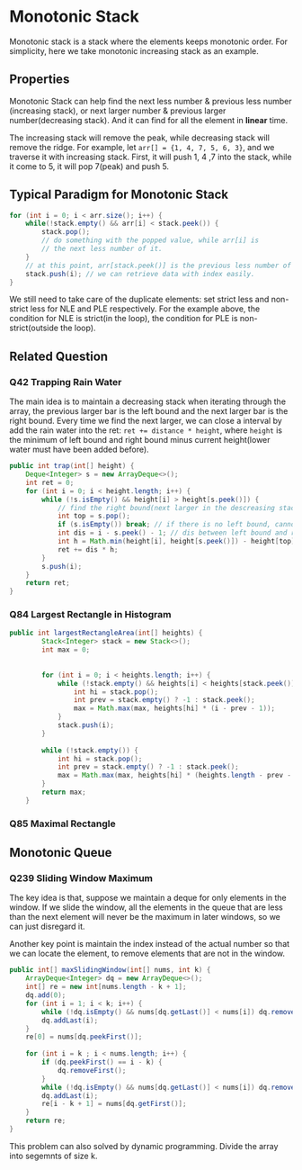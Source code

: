 # Monotonic Stack

Monotonic stack is a stack where the elements keeps monotonic order. For simplicity, here we take monotonic increasing stack as an example.

## Properties

Monotonic Stack can help find the next less number & previous less number (increasing stack), or next larger number & previous larger number(decreasing stack). And it can find for all the element in **linear** time. 

The increasing stack will remove the peak, while decreasing stack will remove the ridge. For example, let `arr[] = {1, 4, 7, 5, 6, 3}`, and we traverse it with increasing stack. First, it will push 1, 4 ,7 into the stack, while it come to 5, it will pop 7(peak) and push 5.

## Typical Paradigm for Monotonic Stack

```java
for (int i = 0; i < arr.size(); i++) {
    while(!stack.empty() && arr[i] < stack.peek()) {
        stack.pop(); 
        // do something with the popped value, while arr[i] is
        // the next less number of it.
    }
    // at this point, arr[stack.peek()] is the previous less number of arr[i]
    stack.push(i); // we can retrieve data with index easily. 
}
```

We still need to take care of the duplicate elements: set strict less and non-strict less for NLE and PLE respectively. For the example above, the condition for NLE is strict(in the loop), the condition for PLE is non-strict(outside the loop).

## Related Question

### Q42 Trapping Rain Water
The main idea is to maintain a decreasing stack when iterating through the array, the previous larger bar is the left bound and the next larger bar is the right bound. Every time we find the next larger, we can close a interval by add the rain water into the ret: `ret += distance * height`, where `height` is the minimum of left bound and right bound minus current height(lower water must have been added before).
```java
public int trap(int[] height) {
    Deque<Integer> s = new ArrayDeque<>();
    int ret = 0;
    for (int i = 0; i < height.length; i++) {
        while (!s.isEmpty() && height[i] > height[s.peek()]) {
            // find the right bound(next larger in the descreasing stack)
            int top = s.pop();
            if (s.isEmpty()) break; // if there is no left bound, cannot trap rain
            int dis = i - s.peek() - 1; // dis between left bound and right bound
            int h = Math.min(height[i], height[s.peek()]) - height[top];
            ret += dis * h;
        }
        s.push(i);
    }
    return ret;
}
```

### Q84 Largest Rectangle in Histogram

```java
public int largestRectangleArea(int[] heights) {
        Stack<Integer> stack = new Stack<>();
        int max = 0;
        
        
        for (int i = 0; i < heights.length; i++) {
            while (!stack.empty() && heights[i] < heights[stack.peek()]) {
                int hi = stack.pop();
                int prev = stack.empty() ? -1 : stack.peek();
                max = Math.max(max, heights[hi] * (i - prev - 1));
            }
            stack.push(i);
        }
        
        while (!stack.empty()) {
            int hi = stack.pop();
            int prev = stack.empty() ? -1 : stack.peek();
            max = Math.max(max, heights[hi] * (heights.length - prev - 1));
        }
        return max;
    }
```

### Q85 Maximal Rectangle

## Monotonic Queue

### Q239 Sliding Window Maximum

The key idea is that, suppose we maintain a deque for only elements in the window. If we slide the window, all the elements in the queue that are less than the next element will never be the maximum in later windows, so we can just disregard it.

Another key point is maintain the index instead of the actual number so that we can locate the element, to remove elements that are not in the window.

```java
public int[] maxSlidingWindow(int[] nums, int k) {
    ArrayDeque<Integer> dq = new ArrayDeque<>();
    int[] re = new int[nums.length - k + 1];
    dq.add(0);
    for (int i = 1; i < k; i++) {
        while (!dq.isEmpty() && nums[dq.getLast()] < nums[i]) dq.removeLast();
        dq.addLast(i);
    }
    re[0] = nums[dq.peekFirst()];
    
    for (int i = k ; i < nums.length; i++) {
        if (dq.peekFirst() == i - k) {
            dq.removeFirst();
        }
        while (!dq.isEmpty() && nums[dq.getLast()] < nums[i]) dq.removeLast();
        dq.addLast(i);
        re[i - k + 1] = nums[dq.getFirst()];
    }
    return re;
}
```

This problem can also solved by dynamic programming. Divide the array into segemnts of size k.


